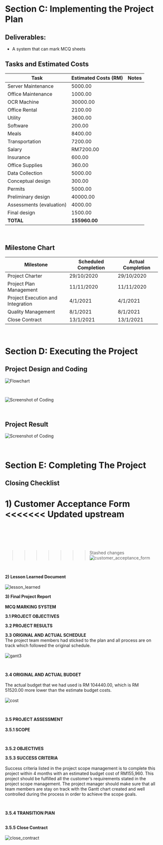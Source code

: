 # **Section C: Implementing the Project Plan**
## Deliverables:
- A system that can mark MCQ sheets 

## Tasks and Estimated Costs


| Task      |Estimated Costs (RM)|Notes   |
|-----------|---------------|--------|
|Server Maintenance|5000.00|   |
|Office Maintenance|1000.00   |   |
|OCR Machine|30000.00||
|Office Rental     |2100.00   |   |
|Utility           |3600.00||
|Software          |200.00||
|Meals|8400.00||
|Transportation|7200.00||
|Salary|RM7200.00||
|Insurance|600.00||
|Office Supplies|360.00||
|Data Collection|5000.00||
|Conceptual design|300.00||
|Permits|5000.00||
|Preliminary design|40000.00||
|Assessments (evaluation)|4000.00||
|Final design|1500.00||
|**TOTAL**|**155960.00**||


<br   />

## Milestone Chart
|Milestone      |Scheduled Completion|Actual Completion   |
|-----------|---------------|--------|
|Project Charter|29/10/2020|29/10/2020|
|Project Plan Management|11/11/2020|11/11/2020|
|Project Execution and Integration|4/1/2021 |4/1/2021|
|Quality Management|8/1/2021 |8/1/2021|
|Close Contract|13/1/2021|13/1/2021|
<br  />

# **Section D: Executing the Project**
## Project Design and Coding
![Flowchart](images/flowchart.png)

<br  />

 ![Screenshot of Coding](images/code.png)


<br  />

## Project Result
![Screenshot of Coding](images/UI.png)


<br  />

# **Section E: Completing The Project**
## Closing Checklist

**1) Customer Acceptance Form**
<<<<<<< Updated upstream
<br  /><br />	
=======
<br  /><br />
>>>>>>> Stashed changes
![customer_acceptance_form](https://user-images.githubusercontent.com/58871500/105680081-3bb64c00-5f2a-11eb-90d7-2fef1f475217.jpg)
<br  />

**2) Lesson Learned Document** <br  /><br />
![lesson_learned](https://user-images.githubusercontent.com/58871500/105680385-9ea7e300-5f2a-11eb-9e86-f095003d396c.jpg)
<br  />

**3) Final Project Report**<br  /><br  />
**MCQ MARKING SYSTEM**<br  />
	
**3.1 PROJECT OBJECTIVES**<br  />



**3.2 PROJECT RESULTS**<br  />



**3.3 ORIGINAL AND ACTUAL SCHEDULE**<br  />
The project team members had sticked to the plan and all process are on track which followed the original schedule.<br  /><br  />
![gant3](https://user-images.githubusercontent.com/58871500/105732463-6c6aa580-5f6b-11eb-942f-cbdb0cb89e6f.PNG)

<br />

**3.4 ORIGINAL AND ACTUAL BUDGET**<br  /><br />
The actual budget that we had used is RM 104440.00, which is RM 51520.00 more lower than the estimate budget costs. <br /><br />
![cost](https://user-images.githubusercontent.com/58871500/105683480-a36e9600-5f2e-11eb-9fbc-de7aedd9f989.png)

<br />

**3.5 PROJECT ASSESSMENT**<br  /><br />
**3.5.1 SCOPE**<br  />

<br  />

**3.5.2 OBJECTIVES**<br  />


**3.5.3 SUCCESS CRITERIA**<br  /><br />
Success criteria listed in the project scope management is to complete this project within 4 months with an estimated budget cost of RM155,960. This project should be fulfilled all the customer’s requirements stated in the project scope management. The project manager should make sure that all team members are stay on track with the Gantt chart created and well controlled during the process in order to achieve the scope goals.

<br />

**3.5.4 TRANSITION PlAN**<br  /><br />

**3.5.5 Close Contract**<br  /><br />
![close_contract](https://user-images.githubusercontent.com/58871500/105681143-b2a01480-5f2b-11eb-8216-85032e69a220.jpg)<br /><br />



